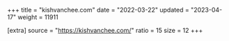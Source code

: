 +++
title = "kishvanchee.com"
date = "2022-03-22"
updated = "2023-04-17"
weight = 11911

[extra]
source = "https://kishvanchee.com/"
ratio = 15
size = 12
+++

